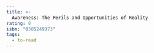 ```yaml
---
title: >-
  Awareness: The Perils and Opportunities of Reality
rating: 0
isbn: "0385249373"
tags:
  - to-read
---
```


